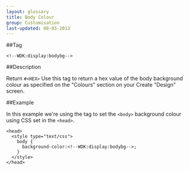 ```yaml
---
layout: glossary
title: Body Colour
group: Customisation
last-updated: 08-03-2013
---
```


##Tag

`<!--WDK:display:bodybg-->`

##Description

Return `#<HEX>`
Use this tag to return a hex value of the body background colour as specified on the "Colours" section on your Create "Design" screen.

##Example

In this example we're using the tag to set the `<body>` background colour using CSS set in the `<head>`.

~~~
<head>
  <style type="text/css">
    body {
      background-color:<!--WDK:display:bodybg-->;
    }
  </style>
</head>
~~~